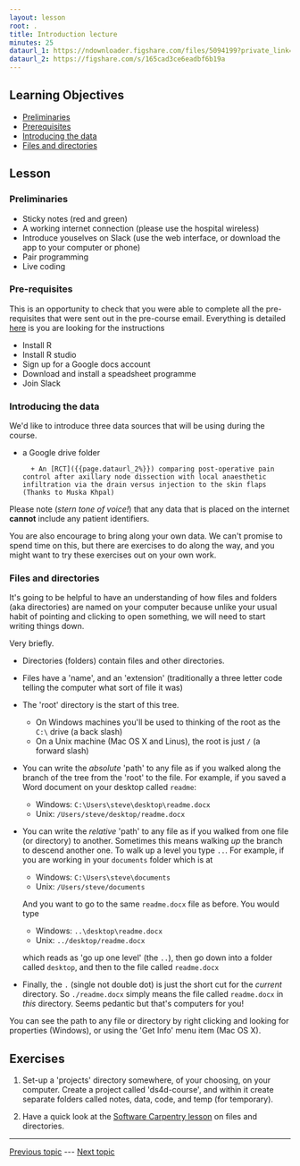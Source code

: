 ```yaml
---
layout: lesson
root: .
title: Introduction lecture
minutes: 25
dataurl_1: https://ndownloader.figshare.com/files/5094199?private_link=aff8f0912c76840c7526
dataurl_2: https://figshare.com/s/165cad3ce6eadbf6b19a
---
```


<!-- rename file with the lesson name replacing template -->

## Learning Objectives 

- [Preliminaries](#preliminaries)
- [Prerequisites](#prerequisites)
- [Introducing the data](#introducing-the-data)
- [Files and directories](#files-and-directories)

## Lesson 

<a name="preliminaries"></a>

### Preliminaries

- Sticky notes (red and green)
- A working internet connection (please use the hospital wireless)
- Introduce youselves on Slack (use the web interface, or download the app to your computer or phone)
- Pair programming
- Live coding

<a name="prerequisites"></a>

### Pre-requisites

This is an opportunity to check that you were able to complete all the pre-requisites that were sent out in the pre-course email. Everything is detailed [here](prerequisites.html) is you are looking for the instructions

- Install R
- Install R studio
- Sign up for a Google docs account
- Download and install a speadsheet programme
- Join Slack

<a name="introducing-the-data"></a>

### Introducing the data

We'd like to introduce three data sources that will be using during the course.

- a Google drive folder

        + An [RCT]({{page.dataurl_2%}}) comparing post-operative pain control after axillary node dissection with local anaesthetic infiltration via the drain versus injection to the skin flaps (Thanks to Muska Khpal)

Please note (_stern tone of voice!_) that any data that is placed on the internet **cannot** include any patient identifiers.

You are also encourage to bring along your own data. We can't promise to spend time on this, but there are exercises to do along the way, and you might want to try these exercises out on your own work.

<a name="files-and-directories"></a>

### Files and directories

It's going to be helpful to have an understanding of how files and folders (aka directories) are named on your computer because unlike your usual habit of pointing and clicking to open something, we will need to start writing things down.

Very briefly.

- Directories (folders) contain files and other directories.
- Files have a 'name', and an 'extension' (traditionally a three letter code telling the computer what sort of file it was)
- The 'root' directory is the start of this tree.
    + On Windows machines you'll be used to thinking of the root as the `C:\` drive (a back slash)
    + On a Unix machine (Mac OS X and Linus), the root is just `/` (a forward slash)
- You can write the _absolute_ 'path' to any file as if you walked along the branch of the tree from the 'root' to the file. For example, if you saved a Word document on your desktop called `readme`:
    + Windows: `C:\Users\steve\desktop\readme.docx`
    + Unix: `/Users/steve/desktop/readme.docx`
- You can write the _relative_ 'path' to any file as if you walked from one file (or directory) to another. Sometimes this means walking _up_ the branch to descend another one. To walk up a level you type `..`. For example, if you are working in your `documents` folder which is at 

    + Windows: `C:\Users\steve\documents`
    + Unix: `/Users/steve/documents`

    And you want to go to the same `readme.docx` file as before. You would type

    + Windows: `..\desktop\readme.docx`
    + Unix: `../desktop/readme.docx`

    which reads as 'go up one level' (the `..`), then go down into a folder called `desktop`, and then to the file called `readme.docx`
- Finally, the `.` (single not double dot) is just the short cut for the _current_ directory. So `./readme.docx` simply means the file called `readme.docx` in _this_ directory. Seems pedantic but that's computers for you!

You can see the path to any file or directory by right clicking and looking for properties (Windows), or using the 'Get Info' menu item (Mac OS X).


## Exercises

1. Set-up a 'projects' directory somewhere, of your choosing, on your computer. Create a project called 'ds4d-course', and within it create separate folders called notes, data, code, and temp (for temporary). 

2. Have a quick look at the [Software Carpentry lesson](http://swcarpentry.github.io/shell-novice/01-filedir.html) on files and directories.



---

[Previous topic](index.html) --- [Next topic](01-lesson-01-r-for-newbies.html)



